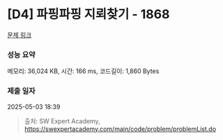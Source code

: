 # [D4] 파핑파핑 지뢰찾기 - 1868 

[문제 링크](https://swexpertacademy.com/main/code/problem/problemDetail.do?contestProbId=AV5LwsHaD1MDFAXc) 

### 성능 요약

메모리: 36,024 KB, 시간: 166 ms, 코드길이: 1,860 Bytes

### 제출 일자

2025-05-03 18:39



> 출처: SW Expert Academy, https://swexpertacademy.com/main/code/problem/problemList.do